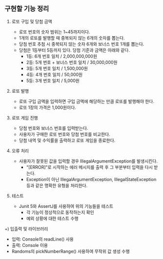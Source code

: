 ## 구현할 기능 정리

1. 로또 구입 및 당첨 금액
   - 로또 번호의 숫자 범위는 1~45까지이다.
   - 1개의 로또를 발행할 때 중복되지 않는 6개의 숫자를 뽑는다.
   - 당첨 번호 추첨 시 중복되지 않는 숫자 6개와 보너스 번호 1개를 뽑는다.
   - 당첨은 1등부터 5등까지 있다. 당첨 기준과 금액은 아래와 같다.
       - 1등: 6개 번호 일치 / 2,000,000,000원
       - 2등: 5개 번호 + 보너스 번호 일치 / 30,000,000원
       - 3등: 5개 번호 일치 / 1,500,000원
       - 4등: 4개 번호 일치 / 50,000원
       - 5등: 3개 번호 일치 / 5,000원

2. 로또 발행
   - 로또 구입 금액을 입력하면 구입 금액에 해당하는 만큼 로또를 발행해야 한다.
   - 로또 1장의 가격은 1,000원이다.

3. 로또 게임 진행
   - 당첨 번호와 보너스 번호를 입력받는다.
   - 사용자가 구매한 로또 번호와 당첨 번호를 비교한다.
   - 당첨 내역 및 수익률을 출력하고 로또 게임을 종료한다.

4. 오류 처리
   - 사용자가 잘못된 값을 입력할 경우 IllegalArgumentException를 발생시킨다.
     - "[ERROR]"로 시작하는 에러 메시지를 출력 후 그 부분부터 입력을 다시 받는다. 
     - Exception이 아닌 IllegalArgumentException, IllegalStateException 등과 같은 명확한 유형을 처리한다.

6. 테스트
   - Junit 5와 AssertJ를 사용하여 위의 기능들을 테스트
     - 각 기능이 정상적으로 동작하는지 확인 
     - 예외 상황에 대한 테스트 수행

+) 입출력 및 라이브러리
  - 입력: Console의 readLine() 사용
  - 출력: Console 이용
  - Randoms의 pickNumberRange() 사용하여 무작위 값 생성 수행